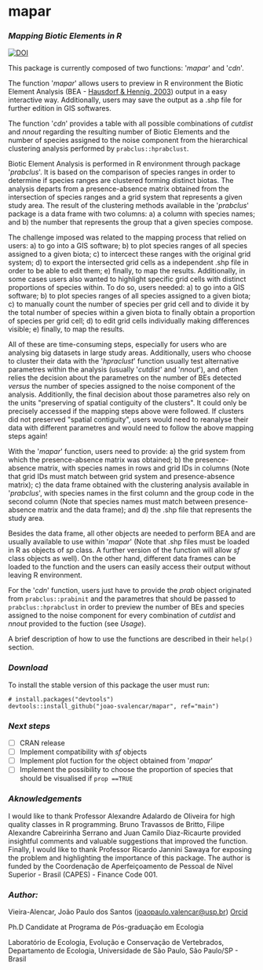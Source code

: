 # mapar
### ***Mapping Biotic Elements in R***

[![DOI](https://zenodo.org/badge/316021065.svg)](https://zenodo.org/badge/latestdoi/316021065)

This package is currently composed of two functions: '*mapar*' and '*cdn*'.

The function '*mapar*' allows users to preview in R environment the Biotic Element Analysis (BEA - [Hausdorf & Hennig, 2003](https://doi.org/10.1080/10635150390235584)) output in a easy interactive way. Additionally, users may save the output as a .shp file for further edition in GIS softwares.

The function '*cdn*' provides a table with all possible combinations of *cutdist* and *nnout* regarding the resulting number of Biotic Elements and the number of species assigned to the noise component from the hierarchical clustering analysis performed by `prabclus::hprabclust`. 

Biotic Element Analysis is performed in R environment through package '*prabclus*'. It is based on the comparison of species ranges in order to determine if species ranges are clustered forming distinct biotas. The analysis departs from a presence-absence matrix obtained from the intersection of species ranges and a grid system that represents a given study area. The result of the clustering methods available in the '*prabclus*' package is a data frame with two columns: a) a column with species names; and b) the number that represents the group that a given species compose.

The challenge imposed was related to the mapping process that relied on users: a) to go into a GIS software; b) to plot species ranges of all species assigned to a given biota; c) to intercect these ranges with the original grid system; d) to export the intersected grid cells as a independent .shp file in order to be able to edit them; e) finally, to map the results. Additionally, in some cases users also wanted to highlight specific grid cells with distinct proportions of species within. To do so, users needed: a) to go into a GIS software; b) to plot species ranges of all species assigned to a given biota; c) to manually count the number of species per grid cell and to divide it by the total number of species within a given biota to finally obtain a proportion of species per grid cell; d) to edit grid cells individually making differences visible; e) finally, to map the results.

All of these are time-consuming steps, especially for users who are analysing big datasets in large study areas. Additionally, users who choose to cluster their data with the '*hpraclust*' function usually test alternative parametres within the analysis (usually '*cutdist*' and '*nnout*'), and often relies the decision about the parametres on the number of BEs detected *versus* the number of species assigned to the noise component of the analysis. Additionlly, the final decision about those parametres also rely on the units "preserving of spatial contiguity of the clusters". It could only be precisely accessed if the mapping steps above were followed. If clusters did not preserved "spatial contiguity", users would need to reanalyse their data with different parametres and would need to follow the above mapping steps again!

With the '*mapar*' function, users need to provide: a) the grid system from which the presence-absence matrix was obtained; b) the presence-absence matrix, with species names in rows and grid IDs in columns (Note that grid IDs must match between grid system and presence-absence matrix); c) the data frame obtained with the clustering analysis available in '*prabclus*', with species names in the first column and the group code in the second column (Note that species names must match between presence-absence matrix and the data frame); and d) the .shp file that represents the study area. 

Besides the data frame, all other objects are needed to perform BEA and are usually available to use within '*mapar*' (Note that .shp files must be loaded in R as objects of *sp* class. A further version of the function will allow *sf* class objects as well). On the other hand, different data frames can be loaded to the function and the users can easily access their output without leaving R environment.

For the '*cdn*' function, users just have to provide the *prab* object originated from `prabclus::prabinit` and the parametres that should be passed to `prabclus::hprabclust` in order to preview the number of BEs and species assigned to the noise component for every combination of *cutdist* and *nnout* provided to the fuction (see *Usage*).

A brief description of how to use the functions are described in their `help()` section.

### ***Download***

To install the stable version of this package the user must run:

```{.r}
# install.packages("devtools")
devtools::install_github("joao-svalencar/mapar", ref="main")
```

### ***Next steps***

- [ ] CRAN release
- [ ] Implement compatibility with *sf* objects
- [ ] Implement plot fuction for the object obtained from '*mapar*'
- [ ] Implement the possibility to choose the proportion of species that should be visualised if `prop ==TRUE`

### ***Aknowledgements***

I would like to thank Professor Alexandre Adalardo de Oliveira for high quality classes in R programming. Bruno Travassos de Britto, Filipe Alexandre Cabreirinha Serrano and Juan Camilo Diaz-Ricaurte provided insightful comments and valuable suggestions that improved the function. Finally, I would like to thank Professor Ricardo Jannini Sawaya for exposing the problem and highlighting the importance of this package. The author is funded by the Coordenação de Aperfeiçoamento de Pessoal de Nível Superior - Brasil (CAPES) - Finance Code 001.

### ***Author:***

Vieira-Alencar, João Paulo dos Santos (joaopaulo.valencar@usp.br) [Orcid](https://orcid.org/0000-0001-6894-6773)

Ph.D Candidate at Programa de Pós-graduação em Ecologia

Laboratório de Ecologia, Evolução e Conservação de Vertebrados, Departamento de Ecologia, Universidade de São Paulo, São Paulo/SP - Brasil


